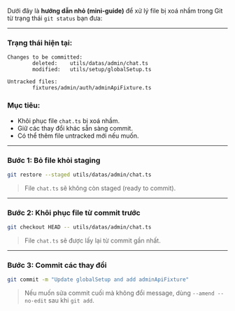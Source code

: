 Dưới đây là **hướng dẫn nhỏ (mini-guide)** để xử lý file bị xoá nhầm trong Git từ trạng thái `git status` bạn đưa:

---

### Trạng thái hiện tại:

```
Changes to be committed:
        deleted:    utils/datas/admin/chat.ts
        modified:   utils/setup/globalSetup.ts

Untracked files:
        fixtures/admin/auth/adminApiFixture.ts
```

### Mục tiêu:

* Khôi phục file `chat.ts` bị xoá nhầm.
* Giữ các thay đổi khác sẵn sàng commit.
* Có thể thêm file untracked mới nếu muốn.

---

### Bước 1: Bỏ file khỏi staging

```bash
git restore --staged utils/datas/admin/chat.ts
```

> File `chat.ts` sẽ không còn staged (ready to commit).

---

### Bước 2: Khôi phục file từ commit trước

```bash
git checkout HEAD -- utils/datas/admin/chat.ts
```

> File `chat.ts` sẽ được lấy lại từ commit gần nhất.

---


### Bước 3: Commit các thay đổi

```bash
git commit -m "Update globalSetup and add adminApiFixture"
```

> Nếu muốn sửa commit cuối mà không đổi message, dùng `--amend --no-edit` sau khi `git add`.


